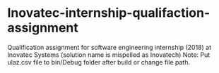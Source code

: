 # Inovatec-internship-qualifaction-assignment
Qualification assignment for software engineering internship (2018) at Inovatec Systems (solution name is mispelled as Inovatech)
Note: Put ulaz.csv file to bin/Debug folder after build or change file 
path.
